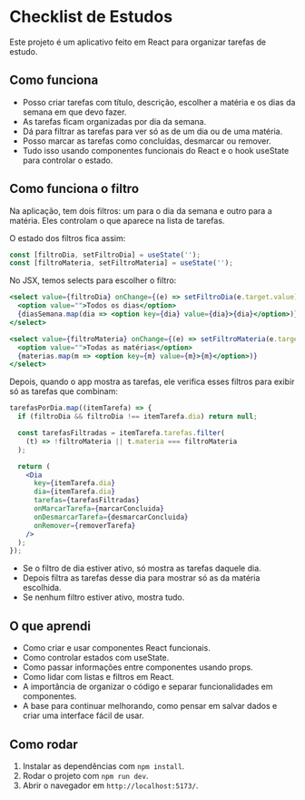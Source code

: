 # Checklist de Estudos

Este projeto é um aplicativo feito em React para organizar tarefas de estudo.

## Como funciona

- Posso criar tarefas com título, descrição, escolher a matéria e os dias da semana em que devo fazer.
- As tarefas ficam organizadas por dia da semana.
- Dá para filtrar as tarefas para ver só as de um dia ou de uma matéria.
- Posso marcar as tarefas como concluídas, desmarcar ou remover.
- Tudo isso usando componentes funcionais do React e o hook useState para controlar o estado.

## Como funciona o filtro

Na aplicação, tem dois filtros: um para o dia da semana e outro para a matéria. Eles controlam o que aparece na lista de tarefas.

O estado dos filtros fica assim:

```jsx
const [filtroDia, setFiltroDia] = useState('');
const [filtroMateria, setFiltroMateria] = useState('');
````

No JSX, temos selects para escolher o filtro:

```jsx
<select value={filtroDia} onChange={(e) => setFiltroDia(e.target.value)}>
  <option value="">Todos os dias</option>
  {diasSemana.map(dia => <option key={dia} value={dia}>{dia}</option>)}
</select>

<select value={filtroMateria} onChange={(e) => setFiltroMateria(e.target.value)}>
  <option value="">Todas as matérias</option>
  {materias.map(m => <option key={m} value={m}>{m}</option>)}
</select>
```

Depois, quando o app mostra as tarefas, ele verifica esses filtros para exibir só as tarefas que combinam:

```jsx
tarefasPorDia.map((itemTarefa) => {
  if (filtroDia && filtroDia !== itemTarefa.dia) return null;

  const tarefasFiltradas = itemTarefa.tarefas.filter(
    (t) => !filtroMateria || t.materia === filtroMateria
  );

  return (
    <Dia
      key={itemTarefa.dia}
      dia={itemTarefa.dia}
      tarefas={tarefasFiltradas}
      onMarcarTarefa={marcarConcluida}
      onDesmarcarTarefa={desmarcarConcluida}
      onRemover={removerTarefa}
    />
  );
});
```

* Se o filtro de dia estiver ativo, só mostra as tarefas daquele dia.
* Depois filtra as tarefas desse dia para mostrar só as da matéria escolhida.
* Se nenhum filtro estiver ativo, mostra tudo.

## O que aprendi

* Como criar e usar componentes React funcionais.
* Como controlar estados com useState.
* Como passar informações entre componentes usando props.
* Como lidar com listas e filtros em React.
* A importância de organizar o código e separar funcionalidades em componentes.
* A base para continuar melhorando, como pensar em salvar dados e criar uma interface fácil de usar.

## Como rodar

1. Instalar as dependências com `npm install`.
2. Rodar o projeto com `npm run dev`.
3. Abrir o navegador em `http://localhost:5173/`.